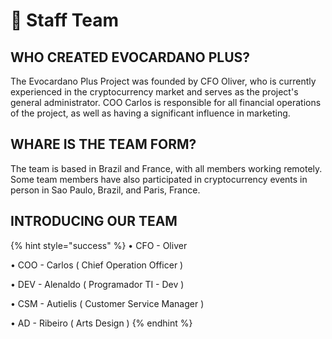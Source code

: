 # 👥 Staff Team

## WHO CREATED EVOCARDANO PLUS?

The Evocardano Plus Project was founded by CFO Oliver, who is currently experienced in the cryptocurrency market and serves as the project's general administrator. COO Carlos is responsible for all financial operations of the project, as well as having a significant influence in marketing.

## WHARE IS THE TEAM FORM?

The team is based in Brazil and France, with all members working remotely. Some team members have also participated in cryptocurrency events in person in Sao Paulo, Brazil, and Paris, France.

## INTRODUCING OUR TEAM&#x20;

{% hint style="success" %}
• CFO - Oliver

• COO - Carlos ( Chief Operation Officer )

• DEV - Alenaldo  ( Programador TI - Dev )

• CSM - Autielis ( Customer Service Manager )

• AD - Ribeiro ( Arts Design )
{% endhint %}
